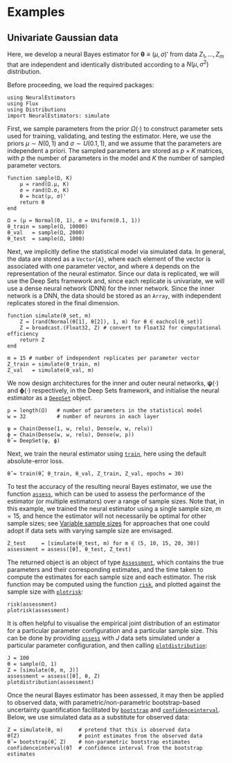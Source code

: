 # Examples

## Univariate Gaussian data

Here, we develop a neural Bayes estimator for $\mathbf{\theta} \equiv (\mu, \sigma)'$ from data $Z_1, \dots, Z_m$ that are independent and identically distributed according to a $N(\mu, \sigma^2)$ distribution.

Before proceeding, we load the required packages:
```
using NeuralEstimators
using Flux
using Distributions
import NeuralEstimators: simulate
```

First, we sample parameters from the prior $\Omega(\cdot)$ to construct parameter sets used for training, validating, and testing the estimator. Here, we use the priors $\mu \sim N(0, 1)$ and $\sigma \sim U(0.1, 1)$, and we assume that the parameters are independent a priori. The sampled parameters are stored as $p \times K$ matrices, with $p$ the number of parameters in the model and $K$ the number of sampled parameter vectors.
```
function sample(Ω, K)
	μ = rand(Ω.μ, K)
	σ = rand(Ω.σ, K)
	θ = hcat(μ, σ)'
	return θ
end

Ω = (μ = Normal(0, 1), σ = Uniform(0.1, 1))
θ_train = sample(Ω, 10000)
θ_val   = sample(Ω, 2000)
θ_test  = sample(Ω, 1000)
```

Next, we implicitly define the statistical model via simulated data. In general, the data are stored as a `Vector{A}`, where each element of the vector is associated with one parameter vector, and where `A` depends on the representation of the neural estimator. Since our data is replicated, we will use the Deep Sets framework and, since each replicate is univariate, we will use a dense neural network (DNN) for the inner network. Since the inner network is a DNN, the data should be stored as an `Array`, with independent replicates stored in the final dimension.
```
function simulate(θ_set, m)
	Z = [rand(Normal(θ[1], θ[2]), 1, m) for θ ∈ eachcol(θ_set)]
	Z = broadcast.(Float32, Z) # convert to Float32 for computational efficiency
	return Z
end

m = 15 # number of independent replicates per parameter vector
Z_train = simulate(θ_train, m)
Z_val   = simulate(θ_val, m)
```

We now design architectures for the inner and outer neural networks, $\mathbf{\psi}(\cdot)$ and $\mathbf{\phi}(\cdot)$ respectively, in the Deep Sets framework, and initialise the neural estimator as a [`DeepSet`](@ref) object.

```
p = length(Ω)   # number of parameters in the statistical model
w = 32          # number of neurons in each layer

ψ = Chain(Dense(1, w, relu), Dense(w, w, relu))
ϕ = Chain(Dense(w, w, relu), Dense(w, p))
θ̂ = DeepSet(ψ, ϕ)
```

Next, we train the neural estimator using [`train`](@ref), here using the default absolute-error loss.
```
θ̂ = train(θ̂, θ_train, θ_val, Z_train, Z_val, epochs = 30)
```

To test the accuracy of the resulting neural Bayes estimator, we use the function [`assess`](@ref), which can be used to assess the performance of the estimator (or multiple estimators) over a range of sample sizes. Note that, in this example, we trained the neural estimator using a single sample size, $m = 15$, and hence the estimator will not necessarily be optimal for other sample sizes; see [Variable sample sizes](@ref) for approaches that one could adopt if data sets with varying sample size are envisaged.
```
Z_test     = [simulate(θ_test, m) for m ∈ (5, 10, 15, 20, 30)]
assessment = assess([θ̂], θ_test, Z_test)
```

The returned object is an object of type [`Assessment`](@ref), which contains the true parameters and their corresponding estimates, and the time taken to compute the estimates for each sample size and each estimator. The risk function may be computed using the function [`risk`](@ref), and plotted against the sample size with [`plotrisk`](@ref):
```
risk(assessment)
plotrisk(assessment)
```

It is often helpful to visualise the empirical joint distribution of an estimator for a particular parameter configuration and a particular sample size. This can be done by providing [`assess`](@ref) with $J$ data sets simulated under a particular parameter configuration, and then calling [`plotdistribution`](@ref):
```
J = 100
θ = sample(Ω, 1)
Z = [simulate(θ, m, J)]
assessment = assess([θ̂], θ, Z)  
plotdistribution(assessment)
```

Once the neural Bayes estimator has been assessed, it may then be applied to observed data, with parametric/non-parametric bootstrap-based uncertainty quantification facilitated by [`bootstrap`](@ref) and [`confidenceinterval`](@ref). Below, we use simulated data as a substitute for observed data:
```
Z = simulate(θ, m)     # pretend that this is observed data
θ̂(Z)                   # point estimates from the observed data
θ̃ = bootstrap(θ̂, Z)    # non-parametric bootstrap estimates
confidenceinterval(θ̃)  # confidence interval from the bootstrap estimates
```
